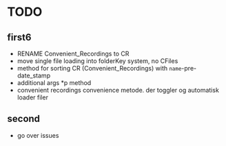 # TODO

## first6

* RENAME Convenient_Recordings to CR
* move single file loading into folderKey system, no CFiles
* method for sorting CR (Convenient_Recordings) with `name`-pre-date_stamp
* additional args *p method
* convenient recordings convenience metode. der toggler og automatisk loader filer


## second
* go over issues
